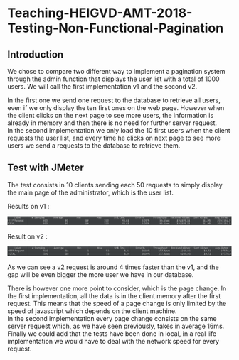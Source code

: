 # Teaching-HEIGVD-AMT-2018-Testing-Non-Functional-Pagination
## Introduction

We chose to compare two different way to implement a pagination system through the admin function that displays the user list with a total of 1000 users. We will call the first implementation v1 and the second v2.

In the first one we send one request to the database to retrieve all users, even if we only display the ten first ones on the web page. However when the client clicks on the next page to see more users, the information is already in memory and then there is no need for further server request.  
In the second implementation we only load the 10 first users when the client requests the user list, and every time he clicks on next page to see more users we send a requests to the database to retrieve them.

## Test with JMeter
The test consists in 10 clients sending each 50 requests to simply display the main page of the administrator, which is the user list.

Results on v1 :

![alt text](./images/t1v1u500.png "test v1")

Result on v2 :

![alt text](./images/t1v2u500.png "test v2")

As we can see a v2 request is around 4 times faster than the v1, and the gap will be even bigger the more user we have in our database.  

There is however one more point to consider, which is the page change. In the first implementation, all the data is in the client memory after the first request. This means that the speed of a page change is only limited by the speed of javascript which depends on the client machine.  
In the second implementation every page change consists on the same server request which, as we have seen previously, takes in average 16ms. Finally we could add that the tests have been done in local, in a real life implementation we would have to deal with the network speed for every request.